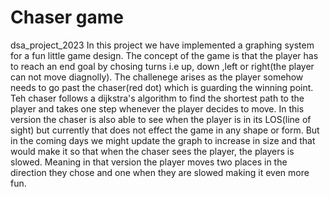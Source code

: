 # Chaser game
dsa_project_2023
In this project we have implemented a graphing system for a fun little game design. The concept of the game is that the player has to reach an end goal by chosing turns i.e up, down ,left or right(the player can not move diagnolly). The challenege arises as the player somehow needs to go past the chaser(red dot) which is guarding the winning point. Teh chaser follows a dijkstra's algorithm to find the shortest path to the player and takes one step whenever the player decides to move. In this version the chaser is also able to see when the player is in its LOS(line of sight) but currently that does not effect the game in any shape or form. But in the coming days we might update the graph to increase in size and that would make it so that when the chaser sees the player, the players is slowed. Meaning in that version the player moves two places in the direction they chose and one when they are slowed making it even more fun.
